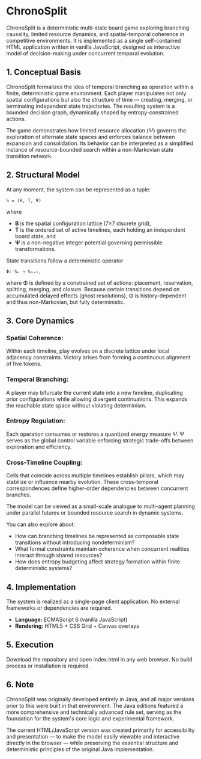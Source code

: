 # ChronoSplit

ChronoSplit is a deterministic multi-state board game exploring branching causality, limited resource dynamics, and spatial-temporal coherence in competitive environments. It is implemented as a single self-contained HTML application written in vanilla JavaScript, designed as interactive model of decision-making under concurrent temporal evolution.

## 1. Conceptual Basis

ChronoSplit formalizes the idea of temporal branching as operation within a finite, deterministic game environment. Each player manipulates not only spatial configurations but also the structure of time — creating, merging, or terminating independent state trajectories. The resulting system is a bounded decision graph, dynamically shaped by entropy-constrained actions.

The game demonstrates how limited resource allocation (Ψ) governs the exploration of alternate state spaces and enforces balance between expansion and consolidation. Its behavior can be interpreted as a simplified instance of resource-bounded search within a non-Markovian state transition network.

## 2. Structural Model

At any moment, the system can be represented as a tuple:

```
S = (B, T, Ψ)
```

where

- **B** is the spatial configuration lattice (7×7 discrete grid),
- **T** is the ordered set of active timelines, each holding an independent board state, and
- **Ψ** is a non-negative integer potential governing permissible transformations.

State transitions follow a deterministic operator

```
Φ: Sₙ → Sₙ₊₁,
```

where Φ is defined by a constrained set of actions: placement, reservation, splitting, merging, and closure. Because certain transitions depend on accumulated delayed effects (ghost resolutions), Φ is history-dependent and thus non-Markovian, but fully deterministic.

## 3. Core Dynamics

### Spatial Coherence:

Within each timeline, play evolves on a discrete lattice under local adjacency constraints. Victory arises from forming a continuous alignment of five tokens.

### Temporal Branching:

A player may bifurcate the current state into a new timeline, duplicating prior configurations while allowing divergent continuations. This expands the reachable state space without violating determinism.

### Entropy Regulation:

Each operation consumes or restores a quantized energy measure Ψ. Ψ serves as the global control variable enforcing strategic trade-offs between exploration and efficiency.

### Cross-Timeline Coupling:

Cells that coincide across multiple timelines establish pillars, which may stabilize or influence nearby evolution. These cross-temporal correspondences define higher-order dependencies between concurrent branches.

The model can be viewed as a small-scale analogue to multi-agent planning under parallel futures or bounded resource search in dynamic systems.

You can also explore about:

- How can branching timelines be represented as composable state transitions without introducing nondeterminism?
- What formal constraints maintain coherence when concurrent realities interact through shared resources?
- How does entropy budgeting affect strategy formation within finite deterministic systems?

## 4. Implementation

The system is realized as a single-page client application. No external frameworks or dependencies are required.

- **Language:** ECMAScript 6 (vanilla JavaScript)
- **Rendering:** HTML5 + CSS Grid + Canvas overlays

## 5. Execution

Download the repository and open index.html in any web browser. No build process or installation is required.

## 6. Note

ChronoSplit was originally developed entirely in Java, and all major versions prior to this were built in that environment. The Java editions featured a more comprehensive and technically advanced rule set, serving as the foundation for the system's core logic and experimental framework.

The current HTML/JavaScript version was created primarily for accessibility and presentation — to make the model easily viewable and interactive directly in the browser — while preserving the essential structure and deterministic principles of the original Java implementation.
